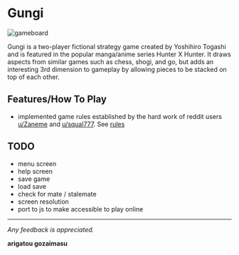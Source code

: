 # Gungi

![gameboard](https://i.imgur.com/CkNhrgdb.png)

Gungi is a two-player fictional strategy game created by Yoshihiro Togashi and is featured in the popular manga/anime series Hunter X Hunter. It draws aspects from similar games such as chess, shogi, and go, but adds an interesting 3rd dimension to gameplay by allowing pieces to be stacked on top of each other.

## Features/How To Play

- implemented game rules established by the hard work of reddit users [u/Zaneme](https://www.reddit.com/user/squal777) and [u/squal777](https://www.reddit.com/user/squal777). See [rules](https://www.docdroid.net/P4r6Fvq/gungi.pdf)

## TODO

- menu screen
- help screen
- save game
- load save
- check for mate / stalemate
- screen resolution
- port to js to make accessible to play online

---
*Any feedback is appreciated.*

**arigatou gozaimasu**
